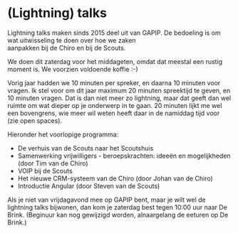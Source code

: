 (Lightning) talks
=================

Lightning talks maken sinds 2015 deel uit van GAPIP. De bedoeling is om
wat uitwisseling te doen over hoe we zaken\
aanpakken bij de Chiro en bij de Scouts.

We doen dit zaterdag voor het middageten, omdat dat meestal een rustig
moment is. We voorzien voldoende koffie :-)

Vorig jaar hadden we 10 minuten per spreker, en daarna 10 minuten voor
vragen. Ik stel voor om dit jaar maximum 20 minuten spreektijd te geven,
en 10 minuten vragen. Dat is dan niet meer zo lightning, maar dat geeft
dan wel ruimte om wat dieper op je onderwerp in te gaan. 20 minuten
lijkt me wel een bovengrens, wie meer wil weten heeft daar in de
namiddag tijd voor (zie open spaces).

Hieronder het voorlopige programma:

-   De verhuis van de Scouts naar het Scoutshuis
-   Samenwerking vrijwilligers - beroepskrachten: ideeën en
    mogelijkheden (door Tim van de Chiro)
-   VOIP bij de Scouts
-   Het nieuwe CRM-systeem van de Chiro (door Johan van de Chiro)
-   Introductie Angular (door Steven van de Scouts)

Als je niet van vrijdagavond mee op GAPIP bent, maar je wilt wel de
lightning talks bijwonen, dan kom je zaterdag best tegen 10:00 uur naar
De Brink. (Beginuur kan nog gewijzigd worden, alnaargelang de eeturen op
De Brink.)
